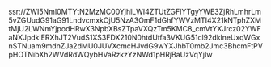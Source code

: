 ssr://ZWI5NmI0MTYtN2MzMC00YjhlLWI4ZTUtZGFlYTgyYWE3ZjRhLmhrLm5vZGUudG91aG91LndvcmxkOjU5NzA3OmF1dGhfYWVzMTI4X21kNTphZXMtMjU2LWNmYjpodHRwX3NpbXBsZTpaVXQzTm5KMC8_cmVtYXJrcz02YWFaNXJpdklERXhJT2VudS1XS3FDX210N0htdUtfa3VKUG51cl92dklneUxqWGxnSTNuam9mdnZJa2dMU0JUVXcmcHJvdG9wYXJhbT0mb2Jmc3BhcmFtPVpHOTNibXh2WVdRdWQybHVaRzkzYzNWd1pHRjBaUzVqYjIw
